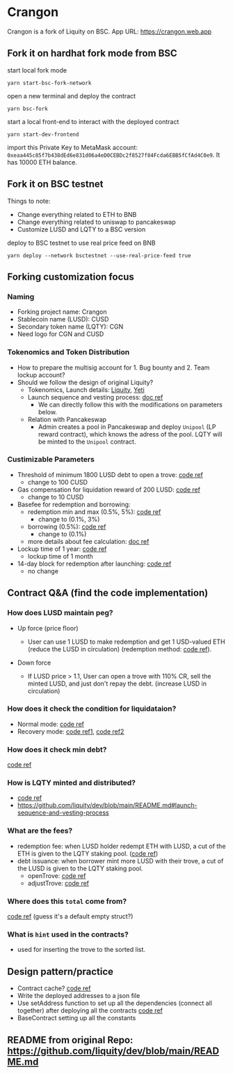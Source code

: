# Crangon
Crangon is a fork of Liquity on BSC.
App URL: https://crangon.web.app
## Fork it on hardhat fork mode from BSC
start local fork mode
```
yarn start-bsc-fork-network
```
open a new terminal and deploy the contract
```
yarn bsc-fork
```
start a local front-end to interact with the deployed contract
```
yarn start-dev-frontend
```
import this Private Key to MetaMask account: `0xeaa445c85f7b438dEd6e831d06a4eD0CEBDc2f8527f84Fcda6EBB5fCfAd4C0e9`. It has 10000 ETH balance.
## Fork it on BSC testnet
Things to note:
- Change everything related to ETH to BNB
- Change everything related to uniswap to pancakeswap
- Customize LUSD and LQTY to a BSC version

deploy to BSC testnet to use real price feed on BNB
```
yarn deploy --network bsctestnet --use-real-price-feed true
```

## Forking customization focus
### Naming
- Forking project name: Crangon
- Stablecoin name (LUSD): CUSD
- Secondary token name (LQTY): CGN
- Need logo for CGN and CUSD
### Tokenomics and Token Distribution
- How to prepare the multisig account for 1. Bug bounty and 2. Team lockup account?
- Should we follow the design of original Liquity?
    - Tokenomics, Launch details: [Liquity](https://medium.com/liquity/liquity-launch-details-4537c5ffa9ea), [Yeti](https://blog.yetifinance.co/the-arrival-of-yetinomics-d93a78004c3b)
    - Launch sequence and vesting process: [doc ref](https://github.com/liquity/dev#launch-sequence-and-vesting-process)
        - We can directly follow this with the modifications on parameters below.
    - Relation with Pancakeswap
        - Admin creates a pool in Pancakeswap and deploy `Unipool` (LP reward contract), which knows the adress of the pool. LQTY will be minted to the `Unipool` contract.
### Custimizable Parameters
- Threshold of minimum 1800 LUSD debt to open a trove: [code ref](https://github.com/hcheng826/liquity-fork/blob/b76a54fe758eb6ec1e298f79a236c8b43c88a265/packages/contracts/contracts/Dependencies/LiquityBase.sol#L31)
    - change to 100 CUSD
- Gas compensation for liquidation reward of 200 LUSD: [code ref](https://github.com/hcheng826/liquity-fork/blob/b76a54fe758eb6ec1e298f79a236c8b43c88a265/packages/contracts/contracts/Dependencies/LiquityBase.sol#L28)
    - change to 10 CUSD
- Basefee for redemption and borrowing:
    - redemption min and max (0.5%, 5%): [code ref](https://github.com/hcheng826/liquity-fork/blob/b76a54fe758eb6ec1e298f79a236c8b43c88a265/packages/contracts/contracts/TroveManager.sol#L47-L48)
        - change to (0.1%, 3%)
    - borrowing (0.5%): [code ref](https://github.com/hcheng826/liquity-fork/blob/b76a54fe758eb6ec1e298f79a236c8b43c88a265/packages/contracts/contracts/Dependencies/LiquityBase.sol#L36)
        - change to (0.1%)
    - more details about fee calculation: [doc ref](https://github.com/liquity/dev#liquity-system-fees)
- Lockup time of 1 year: [code ref](https://github.com/hcheng826/liquity-fork/blob/3f1aa7b7f0bc319d71774ffd35a3edd47631be91/packages/contracts/contracts/LQTY/LockupContractFactory.sol#L32)
    - lockup time of 1 month
- 14-day block for redemption after launching: [code ref](https://github.com/hcheng826/liquity-fork/blob/3f1aa7b7f0bc319d71774ffd35a3edd47631be91/packages/contracts/contracts/TroveManager.sol#L51)
    - no change

## Contract Q&A (find the code implementation)
### How does LUSD maintain peg?
- Up force (price floor)
    - User can use 1 LUSD to make redemption and get 1 USD-valued ETH (reduce the LUSD in circulation) (redemption method: [code ref](https://github.com/hcheng826/liquity-fork/blob/d65f27d6c20ba1f66f23ebaeed0135ad4e718138/packages/contracts/contracts/TroveManager.sol#L925)).

- Down force
    - If LUSD price > 1.1, User can open a trove with 110% CR, sell the minted LUSD, and just don't repay the debt. (increase LUSD in circulation)
### How does it check the condition for liquidataion?
- Normal mode: [code ref](https://github.com/hcheng826/liquity-fork/blob/d65f27d6c20ba1f66f23ebaeed0135ad4e718138/packages/contracts/contracts/TroveManager.sol#L767)
- Recovery mode: [code ref1](https://github.com/hcheng826/liquity-fork/blob/d65f27d6c20ba1f66f23ebaeed0135ad4e718138/packages/contracts/contracts/TroveManager.sol#L716), [code ref2](https://github.com/hcheng826/liquity-fork/blob/d65f27d6c20ba1f66f23ebaeed0135ad4e718138/packages/contracts/contracts/TroveManager.sol#L736)
### How does it check min debt?
[code ref](https://github.com/hcheng826/liquity-fork/blob/6dbfd73baefdcac49d20b50a4c1c9a8c1c4afdf9/packages/contracts/contracts/BorrowerOperations.sol#L173)
### How is LQTY minted and distributed?
- [code ref](https://github.com/hcheng826/liquity-fork/blob/3f1aa7b7f0bc319d71774ffd35a3edd47631be91/packages/contracts/contracts/LQTY/LQTYToken.sol#L138-L154)
- https://github.com/liquity/dev/blob/main/README.md#launch-sequence-and-vesting-process

### What are the fees?
- redemption fee: when LUSD holder redempt ETH with LUSD, a cut of the ETH is given to the LQTY staking pool. ([code ref](https://github.com/hcheng826/liquity-fork/blob/b76a54fe758eb6ec1e298f79a236c8b43c88a265/packages/contracts/contracts/TroveManager.sol#L1006))
- debt issuance: when borrower mint more LUSD with their trove, a cut of the LUSD is given to the LQTY staking pool.
    - openTrove: [code ref](https://github.com/hcheng826/liquity-fork/blob/b76a54fe758eb6ec1e298f79a236c8b43c88a265/packages/contracts/contracts/BorrowerOperations.sol#L170)
    - adjustTrove: [code ref](https://github.com/hcheng826/liquity-fork/blob/b76a54fe758eb6ec1e298f79a236c8b43c88a265/packages/contracts/contracts/BorrowerOperations.sol#L276)

### Where does this `total` come from?
[code ref](https://github.com/hcheng826/liquity-fork/blob/d65f27d6c20ba1f66f23ebaeed0135ad4e718138/packages/contracts/contracts/TroveManager.sol#L731)
(guess it's a default empty struct?)

### What is `hint` used in the contracts?
- used for inserting the trove to the sorted list.

## Design pattern/practice
- Contract cache? [code ref](https://github.com/hcheng826/liquity-fork/blob/6dbfd73baefdcac49d20b50a4c1c9a8c1c4afdf9/packages/contracts/contracts/TroveManager.sol#L646)
- Write the deployed addresses to a json file
- Use setAddress function to set up all the dependencies (connect all together) after deploying all the contracts [code ref](https://github.com/hcheng826/liquity-fork/blob/6dbfd73baefdcac49d20b50a4c1c9a8c1c4afdf9/packages/contracts/contracts/BorrowerOperations.sol#L98)
- BaseContract setting up all the constants



## README from original Repo: https://github.com/liquity/dev/blob/main/README.md
